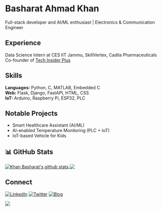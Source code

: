 # Basharat Ahmad Khan

Full-stack developer and AI/ML enthusiast | Electronics & Communication Engineer

## Experience
Data Science Intern at CES IIT Jammu, SkillVertex, Cadila Pharmaceuticals  
Co-founder of [Tech Insider Plus](https://www.techinsiderplus.com)

## Skills
**Languages:** Python, C, MATLAB, Embedded C  
**Web:** Flask, Django, FastAPI, HTML, CSS  
**IoT:** Arduino, Raspberry Pi, ESP32, PLC

## Notable Projects
- Smart Healthcare Assistant (AI/ML)
- AI-enabled Temperature Monitoring (PLC + IoT)
- IoT-based Vehicle for Kids



## 📊 GitHub Stats

<a href="https://github.com/khanbasharat3a1/github-readme-stats">
  <img align="center" src="https://github-readme-stats.anuraghazra1.vercel.app/api?username=khanbasharat3a1&show_icons=true&include_all_commits=true&theme=chartreuse-dark&cache" alt="Khan Basharat's github stats" />
</a>
<a href="https://github.com/khanbasharat3a1/github-readme-stats">
  <img align="center" src="https://github-readme-stats.vercel.app/api/top-langs/?username=khanbasharat3a1&layout=compact&theme=chartreuse-dark&cache" />
</a>



## Connect
[![LinkedIn](https://img.shields.io/badge/LinkedIn-0A66C2?style=flat&logo=linkedin&logoColor=white)](https://www.linkedin.com/in/khanbasharat/)
[![Twitter](https://img.shields.io/badge/Twitter-1DA1F2?style=flat&logo=twitter&logoColor=white)](https://x.com/KhanBasharat3a1)
[![Blog](https://img.shields.io/badge/Blog-FF5722?style=flat&logo=blogger&logoColor=white)](https://www.techinsiderplus.com)

![](https://github-readme-streak-stats.herokuapp.com/?user=khanbasharat3a1&theme=dark&hide_border=false)<br/>


